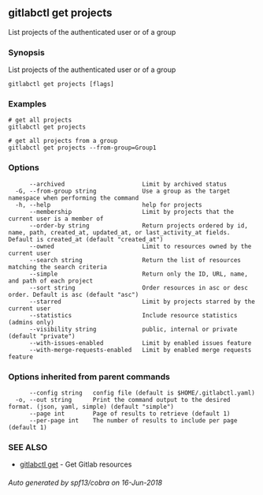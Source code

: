 ## gitlabctl get projects

List projects of the authenticated user or of a group

### Synopsis

List projects of the authenticated user or of a group

```
gitlabctl get projects [flags]
```

### Examples

```
# get all projects
gitlabctl get projects

# get all projects from a group
gitlabctl get projects --from-group=Group1
```

### Options

```
      --archived                      Limit by archived status
  -G, --from-group string             Use a group as the target namespace when performing the command
  -h, --help                          help for projects
      --membership                    Limit by projects that the current user is a member of
      --order-by string               Return projects ordered by id, name, path, created_at, updated_at, or last_activity_at fields. Default is created_at (default "created_at")
      --owned                         Limit to resources owned by the current user
      --search string                 Return the list of resources matching the search criteria
      --simple                        Return only the ID, URL, name, and path of each project
      --sort string                   Order resources in asc or desc order. Default is asc (default "asc")
      --starred                       Limit by projects starred by the current user
      --statistics                    Include resource statistics (admins only)
      --visibility string             public, internal or private (default "private")
      --with-issues-enabled           Limit by enabled issues feature
      --with-merge-requests-enabled   Limit by enabled merge requests feature
```

### Options inherited from parent commands

```
      --config string   config file (default is $HOME/.gitlabctl.yaml)
  -o, --out string      Print the command output to the desired format. (json, yaml, simple) (default "simple")
      --page int        Page of results to retrieve (default 1)
      --per-page int    The number of results to include per page (default 1)
```

### SEE ALSO

* [gitlabctl get](gitlabctl_get.md)	 - Get Gitlab resources

###### Auto generated by spf13/cobra on 16-Jun-2018
